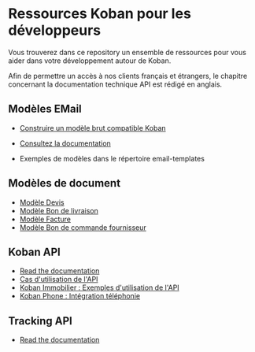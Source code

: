 # Ressources Koban pour les développeurs

Vous trouverez dans ce repository un ensemble de ressources pour vous aider dans votre développement autour de Koban.

Afin de permettre un accès à nos clients français et étrangers, le chapitre concernant la documentation technique API est rédigé en anglais.

## Modèles EMail

- [Construire un modèle brut compatible Koban](docs/htmlemailbrut.md)

- [Consultez la documentation](docs/email-template.md)
* Exemples de modèles dans le répertoire email-templates

## Modèles de document

* [Modèle Devis](gestdocs/quote.md)
* [Modèle Bon de livraison](gestdocs/delivery.md)
* [Modèle Facture](gestdocs/facture.md)
* [Modèle Bon de commande fournisseur](gestdocs/purchaseorder.md)

## Koban API

- [Read the documentation](API.md)
- [Cas d'utilisation de l'API](api/apiuse.md)
- [Koban Immobilier : Exemples d'utilisation de l'API](api/apiimmo.md)
- [Koban Phone : Intégration téléphonie](api/apiphone.md)

## Tracking API

* [Read the documentation](TrackingAPI.md)